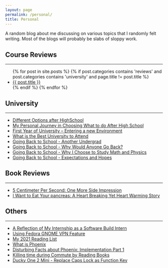 ```yaml
---
layout: page
permalink: /personal/
title: Personal
---
```

A random blog about me discussing on various topics that I randomly felt writing. Most of the blogs will probably be slabs of sloppy work.

## Course Reviews

---

<a name = "courses"/>
<ul>
{% for post in site.posts %}                                                  
{% if post.categories contains 'reviews' and post.categories contains 'university' and page.title != post.title %}
<!--<li><a href = "..{{ post.url }}">{{ post.title }}</a></li>                  -->
<li><a href = '..{{post.url}}'>{{ post.title }}</a></li>
{% endif %}                                                                 
{% endfor %}  
</ul>


## University

---
* [Different Options after HighSchool](../different-options-after-highschool)
* [My Personal Journey in Choosing What to do After High School](../my-personal-journey-in-choosing-what-to-do-after-high-school)
* [First Year of University – Entering a new Environment](../departure-entering-a-new-environment)
* [What is the Best University to Attend](../what-is-the-best-university-to-attend)
* [Going Back to School - Another Undergrad](../going-back-to-school-1)
* [Going Back to School - Why Would Anyone Go Back?](../going-back-to-school-2)
* [Going Back to School - Why I Choose to Study Math and Physics](../going-back-to-school-3)
* [Going Back to School - Expectations and Hopes](../going-back-to-school-4)


## Book Reviews

---

* [5 Centimeter Per Second: One More Side Impression](../5-centimeter-per-second-one-more-side)
* [I Want to Eat Your pancreas: A Heart Breaking Yet Heart Warming Story](../i-want-to-eat-your-pancreas-a-heart-breaking-yet-heart-warming-story)


## Others

---

* [A Reflection of My Internship as a Software Build Intern](../internship-reflection)
* [Using Fedora GNOME VPN Feature](../fedora-vpn-gnome)
* [My 2021 Reading List](../books-i-read-2021)
* [What is Phoenix](../what-is-phoenix)
* [Disturbing Facts about Phoenix: Implementation Part 1](../disturbing-facts-about-phoenix-implementation-part-1)
* [Killing time during Commute by Reading Books](../kill-time-by-reading-during-commute)
* [Ducky One 2 Mini - Replace Caps Lock as Function Key](../duckyone-mini-keyboard)

